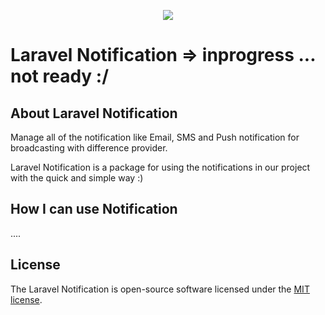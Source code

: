 <p align="center">
<img src="https://laravel.com/assets/img/components/logo-laravel.svg">
</p>

<!-- <a href="https://packagist.org/packages/laravel/framework"><img src="https://poser.pugx.org/laravel/framework/license.svg" alt="License"></a> -->

# Laravel Notification => inprogress ... not ready :/ 

## About Laravel Notification

Manage all of the notification like Email, SMS and Push notification for broadcasting with difference provider.

Laravel Notification is a package for using the notifications in our project with the quick and simple way :)


## How I can use Notification

....




## License

The Laravel Notification is open-source software licensed under the [MIT license](https://opensource.org/licenses/MIT).
